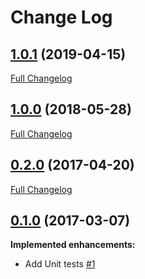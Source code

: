 # Change Log

## [1.0.1](https://github.com/webbuilders-group/silverstripe-gridfield-deleted-items/tree/1.0.1) (2019-04-15)
[Full Changelog](https://github.com/webbuilders-group/silverstripe-gridfield-deleted-items/compare/1.0.0...1.0.1)

## [1.0.0](https://github.com/webbuilders-group/silverstripe-gridfield-deleted-items/tree/1.0.0) (2018-05-28)
[Full Changelog](https://github.com/webbuilders-group/silverstripe-gridfield-deleted-items/compare/0.2.0...1.0.0)

## [0.2.0](https://github.com/webbuilders-group/silverstripe-gridfield-deleted-items/tree/0.2.0) (2017-04-20)
[Full Changelog](https://github.com/webbuilders-group/silverstripe-gridfield-deleted-items/compare/0.1.0...0.2.0)

## [0.1.0](https://github.com/webbuilders-group/silverstripe-gridfield-deleted-items/tree/0.1.0) (2017-03-07)
**Implemented enhancements:**

- Add Unit tests [\#1](https://github.com/webbuilders-group/silverstripe-gridfield-deleted-items/issues/1)
